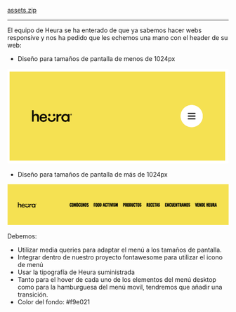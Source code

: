 [assets.zip](recursos/assets.zip)

---

El equipo de Heura se ha enterado de que ya sabemos hacer webs responsive y nos ha pedido que les echemos una mano con el header de su web:

- Diseño para tamaños de pantalla de menos de 1024px

![heura](recursos/heura1.png)

- Diseño para tamaños de pantalla de más de 1024px

![heura](recursos/heura2.png)

Debemos:

- Utilizar media queries para adaptar el menú a los tamaños de pantalla.
- Integrar dentro de nuestro proyecto fontawesome para utilizar el icono de menú
- Usar la tipografía de Heura suministrada
- Tanto para el hover de cada uno de los elementos del menú desktop como para la hamburguesa del menú movil, tendremos que añadir una transición.
- Color del fondo: #f9e021
